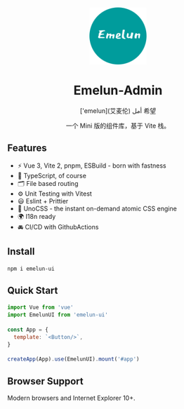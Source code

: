 <br>

<p align="center">
<img src="../../public/favicon.png" style="width:130px;" />
</p>

<h1 align="center">Emelun-Admin</h1>

<p align="center">
    ['emelun](艾麦伦) أمل 希望
</p>
<p align='center'>一个 Mini 版的组件库，基于 Vite 栈。</p>

## Features

- ⚡️ Vue 3, Vite 2, pnpm, ESBuild - born with fastness
- 🦾 TypeScript, of course
- 🗂 File based routing
- ⚙️ Unit Testing with Vitest
- 😃 Eslint + Prittier
- 🎨 UnoCSS - the instant on-demand atomic CSS engine
- 🌍 I18n ready
- 🚘 CI/CD with GithubActions

## Install

```bash
npm i emelun-ui
```

## Quick Start

```js
import Vue from 'vue'
import EmelunUI from 'emelun-ui'

const App = {
  template: `<Button/>`,
}

createApp(App).use(EmelunUI).mount('#app')
```

## Browser Support

Modern browsers and Internet Explorer 10+.
